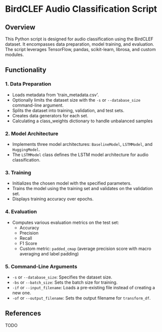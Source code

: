 # BirdCLEF Audio Classification Script

## Overview

This Python script is designed for audio classification using the BirdCLEF dataset. It encompasses data preparation, model training, and evaluation. The script leverages TensorFlow, pandas, scikit-learn, librosa, and custom modules.

## Functionality

### 1. Data Preparation
   - Loads metadata from 'train_metadata.csv'.
   - Optionally limits the dataset size with the `-s` or `--database_size` command-line argument.
   - Splits the dataset into training, validation, and test sets.
   - Creates data generators for each set.
   - Calculating a class_weights dictionary to handle unbalanced samples

### 2. Model Architecture
   - Implements three model architectures: `BaselineModel`, `LSTMModel`, and `HuggingModel`.
   - The `LSTMModel` class defines the LSTM model architecture for audio classification.

### 3. Training
   - Initializes the chosen model with the specified parameters.
   - Trains the model using the training set and validates on the validation set.
   - Displays training accuracy over epochs.

### 4. Evaluation
   - Computes various evaluation metrics on the test set:
      - Accuracy
      - Precision
      - Recall
      - F1 Score
      - Custom metric: `padded_cmap` (average precision score with macro averaging and label padding)

### 5. Command-Line Arguments
   - `-s` or `--database_size`: Specifies the dataset size.
   - `-bs` or `--batch_size`: Sets the batch size for training.
   - `-if` or `--input_filename`: Loads a pre-existing file instead of creating a new one.
   - `-of` or `--output_filename`: Sets the output filename for `transform_df`.


## References

TODO
